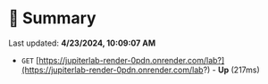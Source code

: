 # 📖 Summary
Last updated: **4/23/2024, 10:09:07 AM**

- `GET` [https://jupiterlab-render-0pdn.onrender.com/lab?](https://jupiterlab-render-0pdn.onrender.com/lab?) - **Up** (217ms)
